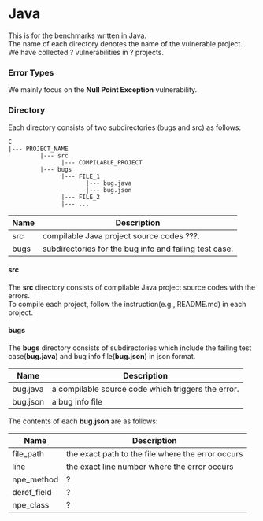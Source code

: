 Java
========

This is for the benchmarks written in Java.  
The name of each directory denotes the name of the vulnerable project.  
We have collected ? vulnerabilities in ? projects.

### Error Types

We mainly focus on the **Null Point Exception** vulnerability.

### Directory

Each directory consists of two subdirectories (bugs and src) as follows:

```
C
|--- PROJECT_NAME
         |--- src 
               |--- COMPILABLE_PROJECT
         |--- bugs
               |--- FILE_1
                      |--- bug.java
                      |--- bug.json
               |--- FILE_2
               |--- ...
```

Name | Description
---- | -----------
src  | compilable Java project source codes ???.
bugs | subdirectories for the bug info and failing test case.

#### src
The **src** directory consists of compilable Java project source codes with the errors.  
To compile each project, follow the instruction(e.g., README.md) in each project.

#### bugs
The **bugs** directory consists of subdirectories which include the failing test case(**bug.java**) and bug info file(**bug.json**) in json format.

Name       | Description
---------- | -----------
bug.java   | a compilable source code which triggers the error.
bug.json   | a bug info file


The contents of each **bug.json** are as follows:

Name        | Description
----------- | -----------
file_path   | the exact path to the file where the error occurs
line        | the exact line number where the error occurs
npe_method  | ?
deref_field | ?
npe_class   | ? 
